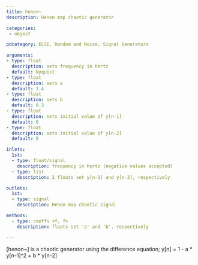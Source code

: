 ```yaml
---
title: henon~
description: Henon map chaotic generator

categories:
 - object

pdcategory: ELSE, Random and Noise, Signal Generators

arguments:
- type: float
  description: sets frequency in hertz
  default: Nyquist
- type: float
  description: sets a
  default: 1.4
- type: float
  description: sets b
  default: 0.3
- type: float
  description: sets initial value of y[n-1]
  default: 0
- type: float
  description: sets initial value of y[n-2]
  default: 0

inlets:
  1st:
  - type: float/signal
    description: frequency in hertz (negative values accepted)
  - type: list
    description: 2 floats set y[n-1] and y[n-2], respectively

outlets:
  1st:
  - type: signal
    description: Henon map chaotic signal

methods:
  - type: coeffs <f, f>
    description: floats set 'a' and 'b', respectively

---
```


[henon~] is a chaotic generator using the difference equation;
y[n] = 1 - a * y[n-1]^2 + b * y[n-2]

